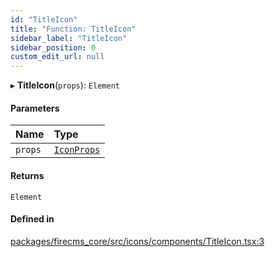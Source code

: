 ```yaml
---
id: "TitleIcon"
title: "Function: TitleIcon"
sidebar_label: "TitleIcon"
sidebar_position: 0
custom_edit_url: null
---
```


▸ **TitleIcon**(`props`): `Element`

#### Parameters

| Name | Type |
| :------ | :------ |
| `props` | [`IconProps`](../types/IconProps.md) |

#### Returns

`Element`

#### Defined in

[packages/firecms_core/src/icons/components/TitleIcon.tsx:3](https://github.com/FireCMSco/firecms/blob/d45f3739/packages/firecms_core/src/icons/components/TitleIcon.tsx#L3)
